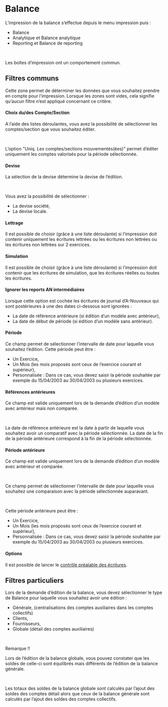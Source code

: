 # Balance


L’impression de la balance s’effectue depuis le menu impression puis :


* Balance
* Analytique et Balance analytique
* Reporting et Balance de reporting


 


Les boîtes d’impression ont un comportement commun.


## Filtres communs


Cette zone permet de déterminer les données que vous souhaitez prendre en compte pour l’impression. Lorsque les zones sont vides, cela signifie qu’aucun filtre n’est appliqué concernant ce critère.


#### Choix du/des Compte/Section


A l’aide des listes déroulantes, vous avez la possibilité de sélectionner les comptes/section que vous souhaitez éditer.


 


L’option "Uniq. Les comptes/sections mouvementés(ées)" permet d’éditer uniquement les comptes valorisés pour la période sélectionnée.


#### Devise


La sélection de la devise détermine la devise de l’édition.


 


Vous avez la possibilité de sélectionner :


* La devise société,
* La devise locale.


#### Lettrage


Il est possible de choisir (grâce à une liste déroulante) si l’impression doit contenir uniquement les écritures lettrées ou les écritures non lettrées ou les écritures non lettrées sur 2 exercices.


#### Simulation


Il est possible de choisir (grâce à une liste déroulante) si l’impression doit contenir que les écritures de simulation, que les écritures réelles ou toutes les écritures.


#### Ignorer les reports AN intermédiaires


Lorsque cette option est cochée les écritures de journal d’A-Nouveaux qui sont postérieures à une des dates ci-dessous sont ignorées :


* La date de référence antérieure (si édition d’un modèle avec antérieur),
* La date de début de période (si édition d’un modèle sans antérieur).


#### Période


Ce champ permet de sélectionner l’intervalle de date pour laquelle vous souhaitez l’édition. Cette période peut être :


* Un Exercice,
* Un Mois (les mois proposés sont ceux de l’exercice courant et supérieur),
* Personnalisée : Dans ce cas, vous devez saisir la période souhaitée par exemple du 15/04/2003 au 30/04/2003 ou plusieurs exercices.


#### Références antérieures


Ce champ est valide uniquement lors de la demande d’édition d’un modèle avec antérieur mais non comparée.


 


La date de référence antérieure est la date à partir de laquelle vous souhaitez avoir un comparatif avec la période sélectionnée. La date de la fin de la période antérieure correspond à la fin de la période sélectionnée.


#### Période antérieure


Ce champ est valide uniquement lors de la demande d’édition d’un modèle avec antérieur et comparée.


 


Ce champ permet de sélectionner l’intervalle de date pour laquelle vous souhaitez une comparaison avec la période sélectionnée auparavant.


 


Cette période antérieure peut être :


* Un Exercice,
* Un Mois (les mois proposés sont ceux de l’exercice courant et supérieur),
* Personnalisée : Dans ce cas, vous devez saisir la période souhaitée par exemple du 15/04/2003 au 30/04/2003 ou plusieurs exercices.


#### Options


Il est possible de lancer le [contrôle préalable des écritures](ControlePrealableEcrituresAvantImpression.md).


## Filtres particuliers


Lors de la demande d’édition de la balance, vous devez sélectionner le type de Balance pour laquelle vous souhaitez avoir une édition :


* Générale, (centralisations des comptes auxiliaires dans les comptes collectifs)
* Clients,
* Fournisseurs,
* Globale (détail des comptes auxiliaires)


 


Remarque !!


Lors de l’édition de la balance globale, vous pouvez constater que les soldes de celle-ci sont équilibrés mais différents de l’édition de la balance générale.


 


Les totaux des soldes de la balance globale sont calculés par l’ajout des soldes des comptes détail alors que ceux de la balance générale sont calculés par l’ajout des soldes des comptes collectifs.


